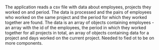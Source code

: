 Тhe application reads a csv file with data about employees, projects they worked on and period. The data is processed and the pairs of employees who worked on the same project and the period for which they worked together are found. The data is an array of objects containing employees - an array with the id of the employees, the period in which they worked together for all projects in total, an array of objects containing data for a project and days worked on the current project. Needed to fied ot to be on more components.
